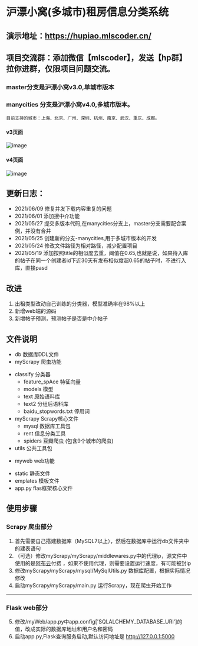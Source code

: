 
# 沪漂小窝(多城市)租房信息分类系统
## 演示地址：https://hupiao.mlscoder.cn/ 
## 项目交流群：添加微信【mlscoder】，发送【hp群】拉你进群，仅限项目问题交流。
### master分支是沪漂小窝v3.0,单城市版本
### manycities 分支是沪漂小窝v4.0,多城市版本。
    目前支持的城市：上海、北京、广州、深圳、杭州、南京、武汉、重庆、成都。
#### v3页面
![image](https://user-images.githubusercontent.com/49440936/118770069-79f9c180-b8b3-11eb-921f-d315dfc5597d.png)
#### v4页面
![image](https://user-images.githubusercontent.com/49440936/119754742-74176800-bed3-11eb-9d25-5bbb99a77c12.png)

## 更新日志：
* 2021/06/09 修复并发下载内容重复的问题
* 2021/06/01 添加搜中介功能
* 2021/05/27 提交多版本代码,在manycities分支上，master分支需要配合案例，并没有合并
* 2021/05/25 创建新的分支-manycities,用于多城市版本的开发
* 2021/05/24 修改文件路径为相对路径，减少配置项目
* 2021/05/19 添加按照title的相似度去重，阈值在0.65,也就是说，如果待入库的帖子在同一个创建者id下近30天有发布相似度超0.65的帖子时，不进行入库，直接pasd

## 改进
1. 出租类型改动自己训练的分类器，模型准确率在98%以上
2. 新增web端的源码
3. 新增帖子预测，预测帖子是否是中介帖子

## 文件说明
- db 数据库DDL文件
- myScrapy 爬虫功能
 * classify 分类器
    * feature_spAce 特征向量
    * models 模型
    * text 原始语料库
    * text2 分组后语料库
    * baidu_stopwords.txt 停用词
 * myScrapy Scrapy核心文件
    * mysql 数据库工具包
    * rent 信息分类工具
    * spiders 豆瓣爬虫 (包含9个城市的爬虫)
 * utils 公共工具包
- myweb web功能
 * static 静态文件
 * emplates 模板文件
 * app.py flas框架核心文件

## 使用步骤
### Scrapy 爬虫部分
1. 首先需要自己搭建数据库（MySQL7以上），然后在数据库中运行db文件夹中的建表语句
2. （可选）修改myScrapy/myScrapy/middlewares.py中的代理ip，源文件中使用的是[阿布云](https://www.abuyun.com/ "阿布云")付费 ，如果不使用代理，则需要设置运行速度，有可能被封ip
3. 修改myScrapy/myScrapy/mysql/MySqlUtils.py 数据库配置，根据实际情况修改
4. 启动myScrapy/myScrapy/main.py 运行Scrapy，现在爬虫开始工作

------------
### Flask web部分

5. 修改/myWeb/app.py中app.config['SQLALCHEMY_DATABASE_URI']的值，改成实际的数据库地址和用户名和密码
6. 启动app.py,Flask查询服务启动,默认访问地址是 http://127.0.0.1:5000 

